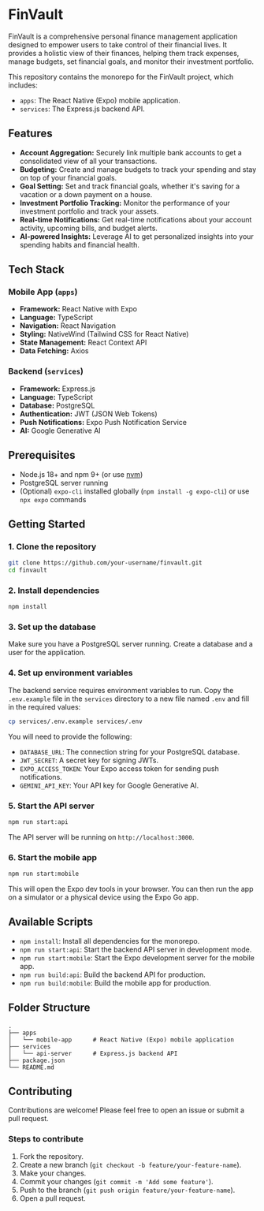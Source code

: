 # FinVault

FinVault is a comprehensive personal finance management application designed to empower users to take control of their financial lives. It provides a holistic view of their finances, helping them track expenses, manage budgets, set financial goals, and monitor their investment portfolio.

This repository contains the monorepo for the FinVault project, which includes:

- `apps`: The React Native (Expo) mobile application.
- `services`: The Express.js backend API.

## Features

- **Account Aggregation:** Securely link multiple bank accounts to get a consolidated view of all your transactions.
- **Budgeting:** Create and manage budgets to track your spending and stay on top of your financial goals.
- **Goal Setting:** Set and track financial goals, whether it's saving for a vacation or a down payment on a house.
- **Investment Portfolio Tracking:** Monitor the performance of your investment portfolio and track your assets.
- **Real-time Notifications:** Get real-time notifications about your account activity, upcoming bills, and budget alerts.
- **AI-powered Insights:** Leverage AI to get personalized insights into your spending habits and financial health.

## Tech Stack

### Mobile App (`apps`)

- **Framework:** React Native with Expo
- **Language:** TypeScript
- **Navigation:** React Navigation
- **Styling:** NativeWind (Tailwind CSS for React Native)
- **State Management:** React Context API
- **Data Fetching:** Axios

### Backend (`services`)

- **Framework:** Express.js
- **Language:** TypeScript
- **Database:** PostgreSQL
- **Authentication:** JWT (JSON Web Tokens)
- **Push Notifications:** Expo Push Notification Service
- **AI:** Google Generative AI

## Prerequisites

- Node.js 18+ and npm 9+ (or use [nvm](https://github.com/nvm-sh/nvm))
- PostgreSQL server running
- (Optional) `expo-cli` installed globally (`npm install -g expo-cli`) or use `npx expo` commands

## Getting Started

### 1. Clone the repository

```bash
git clone https://github.com/your-username/finvault.git
cd finvault
```

### 2. Install dependencies

```bash
npm install
```

### 3. Set up the database

Make sure you have a PostgreSQL server running. Create a database and a user for the application.

### 4. Set up environment variables

The backend service requires environment variables to run. Copy the `.env.example` file in the `services` directory to a new file named `.env` and fill in the required values:

```bash
cp services/.env.example services/.env
```

You will need to provide the following:

- `DATABASE_URL`: The connection string for your PostgreSQL database.
- `JWT_SECRET`: A secret key for signing JWTs.
- `EXPO_ACCESS_TOKEN`: Your Expo access token for sending push notifications.
- `GEMINI_API_KEY`: Your API key for Google Generative AI.

### 5. Start the API server

```bash
npm run start:api
```

The API server will be running on `http://localhost:3000`.

### 6. Start the mobile app

```bash
npm run start:mobile
```

This will open the Expo dev tools in your browser. You can then run the app on a simulator or a physical device using the Expo Go app.

## Available Scripts

- `npm install`: Install all dependencies for the monorepo.
- `npm run start:api`: Start the backend API server in development mode.
- `npm run start:mobile`: Start the Expo development server for the mobile app.
- `npm run build:api`: Build the backend API for production.
- `npm run build:mobile`: Build the mobile app for production.

## Folder Structure

```
.
├── apps
│   └── mobile-app      # React Native (Expo) mobile application
├── services
│   └── api-server      # Express.js backend API
├── package.json
└── README.md
```

## Contributing

Contributions are welcome! Please feel free to open an issue or submit a pull request.

### Steps to contribute

1. Fork the repository.
2. Create a new branch (`git checkout -b feature/your-feature-name`).
3. Make your changes.
4. Commit your changes (`git commit -m 'Add some feature'`).
5. Push to the branch (`git push origin feature/your-feature-name`).
6. Open a pull request.
